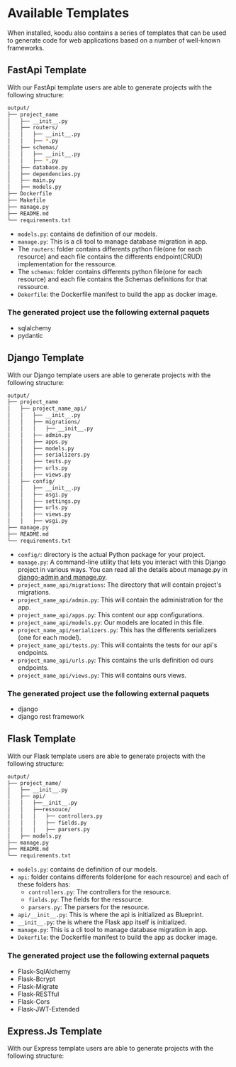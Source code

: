 # Available Templates

When installed, koodu also contains a series of templates that can be used to generate code for web applications based on a number of well-known frameworks.

## FastApi Template

With our FastApi template users are able to generate projects with the following structure:

```sh
output/
├── project_name
│   ├── __init__.py
│   ├── routers/
│   │   ├── __init__.py
│   │   ├── *.py
│   ├── schemas/
│   │   ├── __init__.py
│   │   ├── *.py
│   ├── database.py
│   ├── dependencies.py
│   ├── main.py
│   ├── models.py
├── Dockerfile
├── Makefile
├── manage.py
├── README.md
└── requirements.txt
```

* `models.py`: contains de definition of our models.
* `manage.py`: This is a cli tool to manage database migration in app.
* The `routers`: folder contains differents python file(one for each resource) and each file contains the differents endpoint(CRUD) implementation for the ressource.
* The `schemas`: folder contains differents python file(one for each resource) and each file contains the Schemas definitions for that ressource.
* `Dokerfile`: the Dockerfile manifest to build the app as docker image.

### The generated project use the following external paquets

* sqlalchemy
* pydantic


## Django Template

With our Django template users are able to generate projects with the following structure:

```sh
output/
├── project_name
│   ├── project_name_api/
│   │   ├── __init__.py
│   │   ├── migrations/
│   │   │   ├── __init__.py
│   │   ├── admin.py
│   │   ├── apps.py
│   │   ├── models.py
│   │   ├── serializers.py
│   │   ├── tests.py
│   │   ├── urls.py
│   │   ├── views.py
│   ├── config/
│   │   ├── __init__.py
│   │   ├── asgi.py
│   │   ├── settings.py
│   │   ├── urls.py
│   │   ├── views.py
│   │   ├── wsgi.py
├── manage.py
├── README.md
└── requirements.txt
```

* `config/`: directory is the actual Python package for your project.
* `manage.py`: A command-line utility that lets you interact with this Django project in various ways. You can read all the details about manage.py in [django-admin and manage.py](https://docs.djangoproject.com/en/4.2/intro/tutorial01/#:~:text=A%20command%2Dline%20utility%20that%20lets%20you%20interact%20with%20this%20Django%20project%20in%20various%20ways.%20You%20can%20read%20all%20the%20details%20about%20manage.py%20in%20django%2Dadmin%20and%20manage.py.).
* `project_name_api/migrations`: The directory that will contain project's migrations.
* `project_name_api/admin.py`: This will contain the administration for the app.
* `project_name_api/apps.py`: This content our app configurations.
* `project_name_api/models.py`: Our models are located in this file.
* `project_name_api/serializers.py`: This has the differents serializers (one for each model).
* `project_name_api/tests.py`: This will containts the tests for our api's endpoints.
* `project_name_api/urls.py`: This contains the urls definition od ours endpoints.
* `project_name_api/views.py`: This will contains ours views.


### The generated project use the following external paquets

* django
* django rest framework


## Flask Template

With our Flask template users are able to generate projects with the following structure:

```sh
output/
├── project_name/
│   ├── __init__.py
│   ├── api/
│   │   ├──__init__.py
│   │   ├──ressouce/
│   │   │   ├── controllers.py
│   │   │   ├── fields.py
│   │   │   ├── parsers.py
│   ├── models.py
├── manage.py
├── README.md
└── requirements.txt
```

* `models.py`: contains de definition of our models.
* `api`: folder contains differents folder(one for each resource) and each of these folders has:
    * `controllers.py`: The controllers for the resource.
    * `fields.py`: The fields for the ressource.
    * `parsers.py`: The parsers for the resource.
* `api/__init__.py`: This is where the api is initialized as Blueprint.
* `__init__.py`: the is where the Flask app itself is initialized.
* `manage.py`: This is a cli tool to manage database migration in app.
* `Dokerfile`: the Dockerfile manifest to build the app as docker image.

### The generated project use the following external paquets

* Flask-SqlAlchemy
* Flask-Bcrypt
* Flask-Migrate
* Flask-RESTful
* Flask-Cors
* Flask-JWT-Extended


## Express.Js Template

With our Express template users are able to generate projects with the following structure:

```

```
